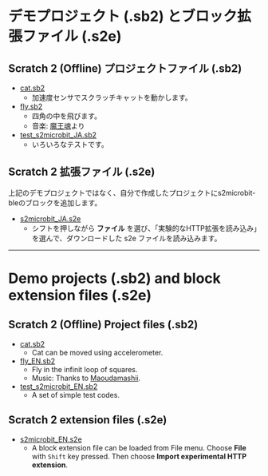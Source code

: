 # デモプロジェクト (.sb2) とブロック拡張ファイル (.s2e)

## Scratch 2 (Offline) プロジェクトファイル (.sb2)

- [cat.sb2](cat.sb2)
    - 加速度センサでスクラッチキャットを動かします。
- [fly.sb2](fly.sb2)
    - 四角の中を飛びます。
    - 音楽: [魔王魂](https://maoudamashii.jokersounds.com/)より
- [test_s2microbit_JA.sb2](test_s2microbit_JA.sb2)
    - いろいろなテストです。

## Scratch 2 拡張ファイル (.s2e)

上記のデモプロジェクトではなく、自分で作成したプロジェクトにs2microbit-bleのブロックを追加します。
- [s2microbit_JA.s2e](s2microbit_JA.s2e)
    - シフトを押しながら **ファイル** を選び、「実験的なHTTP拡張を読み込み」を選んで、ダウンロードした s2e ファイルを読み込みます。

---

# Demo projects (.sb2) and block extension files (.s2e)

## Scratch 2 (Offline) Project files (.sb2)

- [cat.sb2](cat.sb2)
    - Cat can be moved using accelerometer.
- [fly_EN.sb2](fly_EN.sb2)
    - Fly in the infinit loop of squares. 
    - Music: Thanks to [Maoudamashii](https://maoudamashii.jokersounds.com/).
- [test_s2microbit_EN.sb2](test_s2microbit_EN.sb2)
    - A set of simple test codes.

## Scratch 2 extension files (.s2e)

- [s2microbit_EN.s2e](s2microbit_EN.s2e)
    - A block extension file can be loaded from File menu. Choose **File** with `Shift` key pressed. Then choose **Import experimental HTTP extension**.
